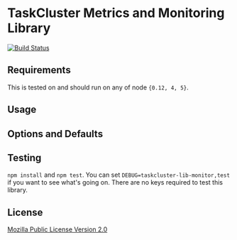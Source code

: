 TaskCluster Metrics and Monitoring Library
==========================================

[![Build Status](https://travis-ci.org/taskcluster/taskcluster-lib-monitor.svg?branch=master)](https://travis-ci.org/taskcluster/taskcluster-lib-monitor)


Requirements
------------

This is tested on and should run on any of node `{0.12, 4, 5}`.

Usage
-----

Options and Defaults
--------------------

Testing
-------

`npm install` and `npm test`. You can set `DEBUG=taskcluster-lib-monitor,test` if you want to see what's going on. There are no keys required to test this library.

License
-------

[Mozilla Public License Version 2.0](https://github.com/taskcluster/taskcluster-lib-monitor/blob/master/LICENSE)
